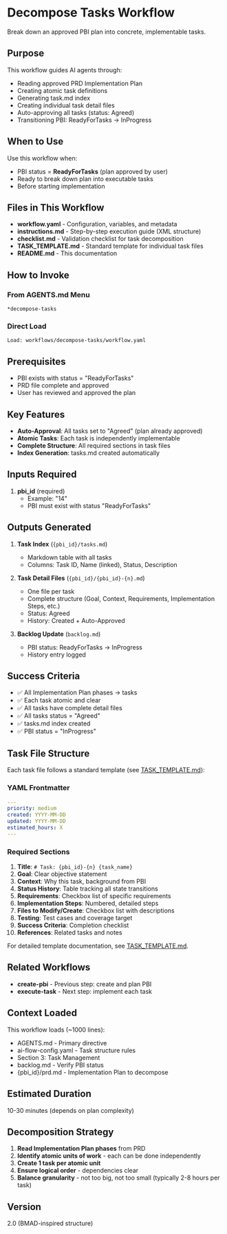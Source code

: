 # Decompose Tasks Workflow

Break down an approved PBI plan into concrete, implementable tasks.

## Purpose

This workflow guides AI agents through:
- Reading approved PRD Implementation Plan
- Creating atomic task definitions
- Generating task.md index
- Creating individual task detail files
- Auto-approving all tasks (status: Agreed)
- Transitioning PBI: ReadyForTasks → InProgress

## When to Use

Use this workflow when:
- PBI status = **ReadyForTasks** (plan approved by user)
- Ready to break down plan into executable tasks
- Before starting implementation

## Files in This Workflow

- **workflow.yaml** - Configuration, variables, and metadata
- **instructions.md** - Step-by-step execution guide (XML structure)
- **checklist.md** - Validation checklist for task decomposition
- **TASK_TEMPLATE.md** - Standard template for individual task files
- **README.md** - This documentation

## How to Invoke

### From AGENTS.md Menu
```
*decompose-tasks
```

### Direct Load
```
Load: workflows/decompose-tasks/workflow.yaml
```

## Prerequisites

- PBI exists with status = "ReadyForTasks"
- PRD file complete and approved
- User has reviewed and approved the plan

## Key Features

- **Auto-Approval**: All tasks set to "Agreed" (plan already approved)
- **Atomic Tasks**: Each task is independently implementable
- **Complete Structure**: All required sections in task files
- **Index Generation**: tasks.md created automatically

## Inputs Required

1. **pbi_id** (required)
   - Example: "14"
   - PBI must exist with status "ReadyForTasks"

## Outputs Generated

1. **Task Index** (`{pbi_id}/tasks.md`)
   - Markdown table with all tasks
   - Columns: Task ID, Name (linked), Status, Description

2. **Task Detail Files** (`{pbi_id}/{pbi_id}-{n}.md`)
   - One file per task
   - Complete structure (Goal, Context, Requirements, Implementation Steps, etc.)
   - Status: Agreed
   - History: Created + Auto-Approved

3. **Backlog Update** (`backlog.md`)
   - PBI status: ReadyForTasks → InProgress
   - History entry logged

## Success Criteria

- ✅ All Implementation Plan phases → tasks
- ✅ Each task atomic and clear
- ✅ All tasks have complete detail files
- ✅ All tasks status = "Agreed"
- ✅ tasks.md index created
- ✅ PBI status = "InProgress"

## Task File Structure

Each task file follows a standard template (see [TASK_TEMPLATE.md](TASK_TEMPLATE.md)):

### YAML Frontmatter
```yaml
---
priority: medium
created: YYYY-MM-DD
updated: YYYY-MM-DD
estimated_hours: X
---
```

### Required Sections
1. **Title**: `# Task: {pbi_id}-{n} {task_name}`
2. **Goal**: Clear objective statement
3. **Context**: Why this task, background from PBI
4. **Status History**: Table tracking all state transitions
5. **Requirements**: Checkbox list of specific requirements
6. **Implementation Steps**: Numbered, detailed steps
7. **Files to Modify/Create**: Checkbox list with descriptions
8. **Testing**: Test cases and coverage target
9. **Success Criteria**: Completion checklist
10. **References**: Related tasks and notes

For detailed template documentation, see [TASK_TEMPLATE.md](TASK_TEMPLATE.md).

## Related Workflows

- **create-pbi** - Previous step: create and plan PBI
- **execute-task** - Next step: implement each task

## Context Loaded

This workflow loads (~1000 lines):
- AGENTS.md - Primary directive
- ai-flow-config.yaml - Task structure rules
- Section 3: Task Management
- backlog.md - Verify PBI status
- {pbi_id}/prd.md - Implementation Plan to decompose

## Estimated Duration

10-30 minutes (depends on plan complexity)

## Decomposition Strategy

1. **Read Implementation Plan phases** from PRD
2. **Identify atomic units of work** - each can be done independently
3. **Create 1 task per atomic unit**
4. **Ensure logical order** - dependencies clear
5. **Balance granularity** - not too big, not too small (typically 2-8 hours per task)

## Version

2.0 (BMAD-inspired structure)
